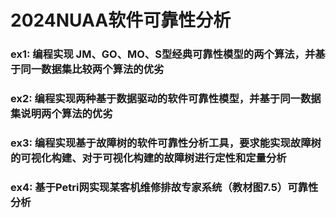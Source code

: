 # 2024NUAA软件可靠性分析

### ex1: 编程实现 JM、GO、MO、S型经典可靠性模型的两个算法，并基于同一数据集比较两个算法的优劣

### ex2: 编程实现两种基于数据驱动的软件可靠性模型，并基于同一数据集说明两个算法的优劣

### ex3: 编程实现基于故障树的软件可靠性分析工具，要求能实现故障树的可视化构建、对于可视化构建的故障树进行定性和定量分析

### ex4: 基于Petri网实现某客机维修排故专家系统（教材图7.5）可靠性分析
